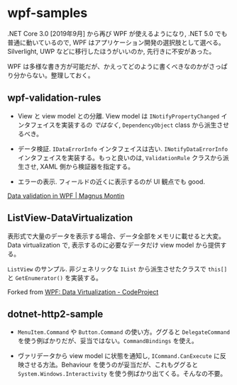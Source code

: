 # wpf-samples

.NET Core 3.0 [2019年9月] から再び WPF が使えるようになり, .NET 5.0 でも普通に動いているので, WPF はアプリケーション開発の選択肢として選べる。Silverlight, UWP などに移行したほうがいいのか, 先行きに不安があった。

WPF は多様な書き方が可能だが、かえってどのように書くべきなのかがさっぱり分からない。整理しておく。


## wpf-validation-rules

 - View と view model との分離. View model は `INotifyPropertyChanged` インタフェイスを実装するの *ではなく*, `DependencyObject` class から派生させるべき。

 - データ検証. `IDataErrorInfo` インタフェイスは古い. `INotifyDataErrorInfo` インタフェイスを実装する。もっと良いのは, `ValidationRule` クラスから派生させ, XAML 側から検証器を指定する。
 
 - エラーの表示. フィールドの近くに表示するのが UI 観点でも good.
 
 
<a href="https://blog.magnusmontin.net/2013/08/26/data-validation-in-wpf/">Data validation in WPF | Magnus Montin</a>



## ListView-DataVirtualization

表形式で大量のデータを表示する場合、データ全部をメモリに載せると大変。Data virtualization で, 表示するのに必要なデータだけ view model から提供する。

`ListView` のサンプル. 非ジェネリックな `IList` から派生させたクラスで `this[]` と `GetEnumerator()` を実装する。


Forked from <a href="https://www.codeproject.com/Articles/34405/WPF-Data-Virtualization">WPF: Data Virtualization - CodeProject</a>



## dotnet-http2-sample

 - `MenuItem.Command` や `Button.Command` の使い方。ググると `DelegateCommand` を使う例ばかりだが、妥当ではない。`CommandBindings` を使え。

 - ヴァリデータから view model に状態を通知し, `ICommand.CanExecute` に反映させる方法。Behaviour を使うのが妥当だが、これもググると `System.Windows.Interactivity` を使う例ばかり出てくる。そんなの不要。


